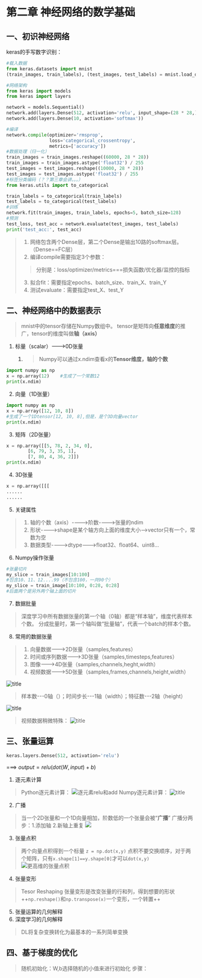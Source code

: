 # 第二章 神经网络的数学基础
## 一、初识神经网络
keras的手写数字识别：
```python
#载入数据
from keras.datasets import mnist
(train_images, train_labels), (test_images, test_labels) = mnist.load_data()

#网络架构
from keras import models
from keras import layers

network = models.Sequential()
network.add(layers.Dense(512, activation='relu', input_shape=(28 * 28,)))
network.add(layers.Dense(10, activation='softmax'))

#编译
network.compile(optimizer='rmsprop',
                loss='categorical_crossentropy',
                metrics=['accuracy'])
#数据处理（归一化）
train_images = train_images.reshape((60000, 28 * 28))
train_images = train_images.astype('float32') / 255
test_images = test_images.reshape((10000, 28 * 28))
test_images = test_images.astype('float32') / 255
#标签分类编码（？？第三章会讲。。。）
from keras.utils import to_categorical

train_labels = to_categorical(train_labels)
test_labels = to_categorical(test_labels)
#训练
network.fit(train_images, train_labels, epochs=5, batch_size=128)
#预测
test_loss, test_acc = network.evaluate(test_images, test_labels)
print('test_acc:', test_acc)
```
>1. 网络包含两个Dense层，第二个Dense是输出10路的softmax层。（Dense==FC层）
>2. 编译compile需要指定3个参数：
>>分别是：loss/optimizer/metrics===损失函数/优化器/监控的指标
>3. 拟合fit：需要指定epochs、batch_size、train_X、train_Y
>4. 测试evaluate：需要指定test_X、test_Y
## 二、神经网络中的数据表示
>mnist中的tensor存储在Numpy数组中。
tensor是矩阵向**任意维度**的推广，tensor的维度叫做**轴（axis）**
1. 标量（scalar）--->0D张量
	1. >Numpy可以通过x.ndim查看x的**Tensor维度，轴的个数**

```python
import numpy as np
x = np.array(12)	#生成了一个常数12
print(x.ndim)
```

2. 向量（1D张量）
```python
import numpy as np
x = np.array([12, 10, 8])	
#生成了一个1Dtensor[12, 10, 8],但是，是个3D向量vector
print(x.ndim)
```
3. 矩阵（2D张量）
```python
x = np.array([[5, 78, 2, 34, 0],
		[6, 79, 3, 35, 1],
		[7, 80, 4, 36, 2]])
print(x.ndim)
```
4. 3D张量
```python
x = np.array([[[
......
......
```
5. 关键属性
>1. 轴的个数（axis）---->阶数---->张量的ndim
>2. 形状---->shape是某个轴方向上面的维度大小-->vector只有一个，常数为空
>3. 数据类型---->dtype--->float32、float64、uint8...
6. Numpy操作张量
```python
#张量切片
my_slice = train_images[10:100]
#包含10、11、12....99（不包含100，一共90个）
my_slice = train_image[10:100, 0:28, 0:28]
#后面两个是另外两个轴上面的切片
```
7. 数据批量
> 深度学习中所有数据张量的第一个轴（0轴）都是“样本轴”，维度代表样本个数。
分成批量时，第一个轴叫做“批量轴”，代表一个batch的样本个数。
8.  常用的数据张量
>1. 向量数据--->2D张量（samples,features）
>2. 时间或序列数据--->3D张量（samples,timesteps,features）
>3. 图像--->4D张量（samples,channels,heght,width）
>4. 视频数据--->5D张量（samples,frames,channels,height,width）

![title](https://i.loli.net/2019/04/28/5cc535761f079.png)
>样本数---0轴（）；时间步长---1轴（width）；特征数---2轴（height）

![title](https://i.loli.net/2019/04/28/5cc5364f355da.png)
>视频数据稍微特殊：
![title](https://i.loli.net/2019/04/28/5cc536b492894.png)

## 三、张量运算
```python
keras.layers.Dense(512, activation='relu')
```
===> $output = relu(dot(W, input)+b)$
1. 逐元素计算
>Python逐元素计算：
![逐元素relu和add](https://i.loli.net/2019/04/28/5cc538b85d35a.png)
Numpy逐元素计算：
![title](https://i.loli.net/2019/04/28/5cc5390c04755.png)
2. 广播
>当一个2D张量和一个1D向量相加，阶数低的一个张量会被“**广播**”
广播分两步：1.添加轴  2.新轴上重复
 ![](https://i.loli.net/2019/04/28/5cc53a60589d0.png)
3. 张量点积
>两个向量点积得到一个标量
`z = np.dot(x,y)`
点积不要交换顺序，对于两个矩阵，只有`x.shape[1]==y.shape[0]`才可以`dot(x,y)`
![更高维的张量点积](https://i.loli.net/2019/04/28/5cc53cb94ccfd.png)
4. 张量变形
>Tesor Reshaping
张量变形是改变张量的行和列，得到想要的形状
++`np.reshape()`和`np.transpose(x)`一个变形，一个转置++
5. 张量运算的几何解释
6. 深度学习的几何解释
>DL将复杂变换转化为最基本的一系列简单变换
## 四、基于梯度的优化
>随机初始化：W,b选择随机的小值来进行初始化
步骤：


